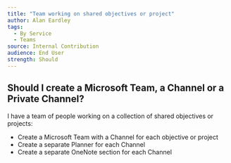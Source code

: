 ```yaml
---
title: "Team working on shared objectives or project"
author: Alan Eardley
tags: 
  - By Service
  - Teams
source: Internal Contribution
audience: End User
strength: Should
---
```

## Should I create a Microsoft Team, a Channel or a Private Channel?

I have a team of people working on a collection of shared objectives or projects:
- Create a Microsoft Team with a Channel for each objective or project
- Create a separate Planner for each Channel
- Create a separate OneNote section for each Channel
